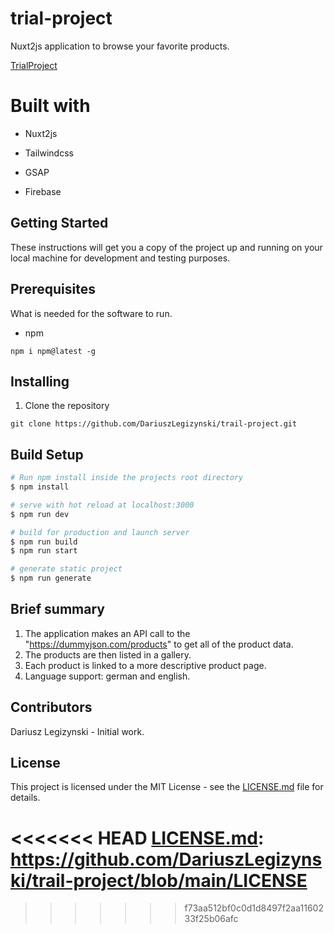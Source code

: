 # trial-project

Nuxt2js application to browse your favorite products.

[TrialProject]

# Built with

* Nuxt2js

* Tailwindcss

* GSAP

* Firebase

## Getting Started

These instructions will get you a copy of the project up and running on your local machine for development and testing purposes.

## Prerequisites

What is needed for the software to run.

* npm

`npm i npm@latest -g`

## Installing

1. Clone the repository

`git clone https://github.com/DariuszLegizynski/trail-project.git`

## Build Setup

```bash
# Run npm install inside the projects root directory
$ npm install

# serve with hot reload at localhost:3000
$ npm run dev

# build for production and launch server
$ npm run build
$ npm run start

# generate static project
$ npm run generate
```

## Brief summary

1. The application makes an API call to the "https://dummyjson.com/products" to get all of the product data.
2. The products are then listed in a gallery.
3. Each product is linked to a more descriptive product page.
4. Language support: german and english.

## Contributors

Dariusz Legizynski - Initial work.

## License

This project is licensed under the MIT License - see the [LICENSE.md] file for details.

[TrialProject]: https://nuxt-trial-73c66.web.app/
<<<<<<< HEAD
[LICENSE.md]: https://github.com/DariuszLegizynski/trail-project/blob/main/LICENSE
=======
[LICENSE.md]: https://github.com/DariuszLegizynski/trail-project/blob/main/LICENSE
>>>>>>> f73aa512bf0c0d1d8497f2aa1160233f25b06afc
